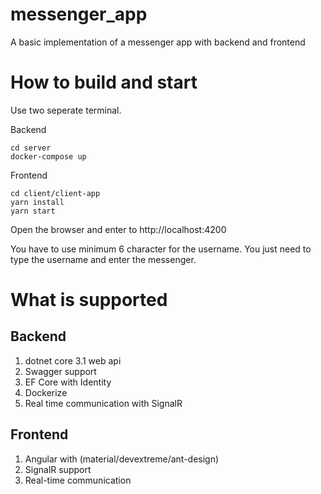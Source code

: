 # messenger_app
A basic implementation of a messenger app with backend and frontend

# How to build and start

Use two seperate terminal.

Backend
```
cd server
docker-compose up
```

Frontend
```
cd client/client-app
yarn install
yarn start
```

Open the browser and enter to http://localhost:4200

You have to use minimum 6 character for the username. You just need to type the username and enter the messenger.

# What is supported

## Backend

1. dotnet core 3.1 web api
2. Swagger support
3. EF Core with Identity
4. Dockerize
5. Real time communication with SignalR

## Frontend

1. Angular with (material/devextreme/ant-design)
2. SignalR support
3. Real-time communication